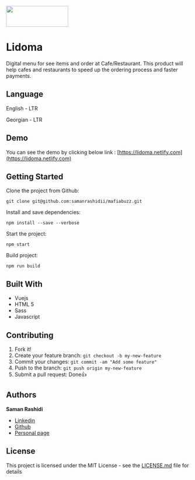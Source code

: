 <p>
  <a href="https://lidoma.netlify.com">
    <img src="https://lidoma.netlify.com/logo.png" width=170 height=57>
  </a>
</p>

# Lidoma

Digital menu for see items and order at Cafe/Restaurant. This product will help cafes and restaurants to speed up the ordering process and faster payments.

## Language

English - LTR

Georgian - LTR

## Demo

You can see the demo by clicking below link :
[https://lidoma.netlify.com](https://lidoma.netlify.com)

## Getting Started

Clone the project from Github:

```
git clone git@github.com:samanrashidii/mafiabuzz.git
```

Install and save dependencies:

```
npm install --save --verbose
```

Start the project:

```
npm start
```

Build project:

```
npm run build
```

## Built With

* Vuejs
* HTML 5
* Sass
* Javascript

## Contributing

1. Fork it!
2. Create your feature branch: `git checkout -b my-new-feature`
3. Commit your changes: `git commit -am "Add some feature"`
4. Push to the branch: `git push origin my-new-feature`
5. Submit a pull request:  Done👍

## Authors

**Saman Rashidi**

- [Linkedin](https://www.linkedin.com/in/samanrashidii)
- [Github](https://github.com/samanrashidii)
- [Personal page](http://samanrashidi.com)

## License

This project is licensed under the MIT License - see the [LICENSE.md](LICENSE.md) file for details

